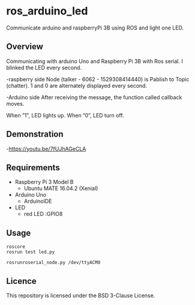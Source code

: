 # ros_arduino_led
Communicate arduino and raspberryPi 3B using ROS and light one LED.

## Overview
Communicating with arduino Uno and Raspberry Pi 3B with Ros serial.
I blinked the LED every second.

-raspberry side
Node (talker - 6062 - 1529308414440) is Pablish to Topic (chatter).
1 and 0 are alternately displayed every second.

-Arduino side
After receiving the message, the function called callback moves.

When ”1”, LED lights up.
When ”0”, LED turn off.

## Demonstration
-https://youtu.be/7fUJhAGeCLA

## Requirements
- Raspberry Pi 3 Model B
  - Ubuntu MATE 16.04.2 (Xenial)
- Arduino Uno
  - ArduinoIDE
- LED
  - red LED :GPIO8
  
## Usage
```
roscore
rosrun test led.py

```

```
rosrunroserial_node.py /dev/ttyACM0

```

## Licence
This repository is licensed under the BSD 3-Clause License.

